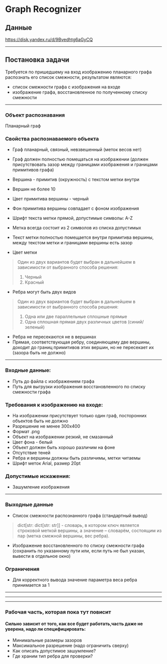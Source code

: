 # Graph Recognizer

## Данные
https://disk.yandex.ru/d/9Bvedhtg6aGyCQ
 
___

## Постановка задачи

Требуется по пришедшему на вход изображению планарного графа распознать его список смежности, результатом являются:
- список смежности графа с изображения на входе
- изображение графа, восстановленное по полученному списку смежности

___

### Объект распознавания
Планарный граф

### Свойства распознаваемого объекта
- Граф планарный, связный, невзвешенный (меток весов нет)
- Граф должен полностью помещаться на изображении (должен присутствовать зазор между границами изображения и границами примитивов графа)

- Вершина - примитив (окружность) с текстом метки внутри
- Вершин не более 10
- Цвет примитива вершины - черный
- Фон примитива вершины совпадает с фоном изображения
- Шрифт текста метки прямой, допустимые символы: A-Z
- Метка всегда состоит из 2 символов из списка допустимых
- Текст метки полностью помещается внутри примитива вершины, между текстом метки и границами вершины есть зазор
- Цвет метки
> Один из двух вариантов будет выбран в дальнейшем в зависимости от выбранного способа решения:
> 1. Черный
> 2. Красный

- Ребра могут быть двух видов
> Один из двух вариантов будет выбран в дальнейшем в зависимости от выбранного способа решения:
> 1. Одна или две параллельные сплошные прямые
> 2. Одна сплошная прямая двух различных цветов (синий/зеленый)
- Ребра не пересекаются не в вершинах
- Прямая, соответствующая ребру, соединяющему две вершины, доходит до границ примитивов этих вершин, но не пересекает их (зазора быть не должно)

______


### Входные данные:
- Путь до файла с изображением графа
- Путь для выгрузки изображения восстановленного по списку смежности графа

### Требования к изображению на входе:
- На изображении присутствует только один граф, посторонних объектов быть не должно
- Разрешение не менее 300x400
- Формат .png
- Объект на изображении резкий, не смазанный
- Цвет фона - белый
- Объект должен быть хорошо различим на фоне
- Отсутствие теней
- Ребра и вершины должны быть различимы, метки читаемы
- Шрифт меток Arial, размер 20pt

### Допустимые искажения:
- Зашумление изображения

___

### Выходные данные
- Список смежности распознанного графа (стандартный вывод)
> dict[str: dict[str: str]] - словарь, в котором ключ является строковой меткой вершины, а значение – словарём, состоящим из пар (метка смежной вершины, вес ребра).
- Изображение восстановленного по списку смежности графа (сохранить по указанному пути или, если путь не был указан, вывести в отдельное окно)

### Ограничения
- Для корректного вывода значение параметра веса ребра принимается за 1

___
___
___
### Рабочая часть, которая пока тут повисит
#### Сильно зависит от того, как все будет работать,часть даже не уверена, надо ли специфицировать:
- Минимальные размеры зазоров
- Максимальное разрешение (надо ограничить сверху)
- Как описать допустимое зашумление?
- Где храним тип ребра для проверки?

